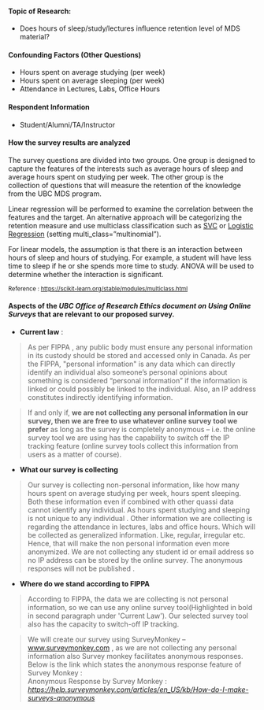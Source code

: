 
#### Topic of Research:
* Does hours of sleep/study/lectures influence retention level of MDS material?

#### Confounding Factors (Other Questions)
* Hours spent on average studying (per week)
* Hours spent on average sleeping (per week)
* Attendance in Lectures, Labs, Office Hours

#### Respondent Information
* Student/Alumni/TA/Instructor

#### How the survey results are analyzed
  
The survey questions are divided into two groups. One group is designed to capture the features of the interests such as average hours of sleep and average hours spent on studying per week. The other group is the collection of questions that will measure the retention of the knowledge from the UBC MDS program. 

Linear regression will be performed to examine the correlation between the features and the target. An alternative approach will be categorizing the retention measure and use multiclass classification such as [SVC](https://scikit-learn.org/stable/modules/generated/sklearn.svm.SVC.html#sklearn.svm.SVC) or [Logistic Regression](https://scikit-learn.org/stable/modules/generated/sklearn.linear_model.LogisticRegression.html#sklearn.linear_model.LogisticRegression) (setting multi_class=”multinomial”). 

For linear models, the assumption is that there is an interaction between hours of sleep and hours of studying. For example, a student will have less time to sleep if he or she spends more time to study. ANOVA will be used to determine whether the interaction is significant. 

<sup>Reference : https://scikit-learn.org/stable/modules/multiclass.html</sup>

#### Aspects of the _UBC Office of Research Ethics document on Using Online Surveys_ that are relevant to our proposed survey.  
* __Current law__ :    
>As per FIPPA , any public body must ensure any personal information in its custody should be stored and accessed only in Canada. As per the FIPPA, "personal information" is any data which can directly identify an individual also someone’s personal opinions about something is considered “personal information” if the information is linked or could possibly be linked to the individual. Also, an IP address constitutes indirectly identifying information. 

>If and only if, __we are not collecting any personal information in our survey, then we are free to use whatever online survey tool we prefer__ as long as the survey is completely anonymous – i.e. the online survey tool we are using has the capability to switch off the IP tracking feature (online survey tools collect this information from users as a matter of course).


* __What our survey is collecting__  
>Our survey is collecting non-personal information, like how many hours spent on average studying per week, hours spent sleeping. Both these information even if combined with other quassi data cannot identify any individual. As hours spent studying and sleeping is not unique to any individual . Other information we are collecting is regarding the attendance in lectures, labs and office hours. Which will be collected as generalized information. Like, regular, irregular etc. Hence, that will make the non personal information even more anonymized. We are not collecting any student id or email address so no IP address can be stored by the online survey. The anonymous responses will not be published .

* __Where do we stand according to FIPPA__    
>According to FIPPA, the data we are collecting is not personal information, so we can use any online survey tool(Highlighted in bold in second paragraph under 'Current Law'). Our selected survey tool also has the capacity to switch-off IP tracking. 

>We will create our survey using SurveyMonkey – www.surveymonkey.com , as we are not collecting any personal information also Survey monkey facilitates anonymous responses. Below is the link which states the anonymous response feature of Survey Monkey :   
Anonymous Response by Survey Monkey : _https://help.surveymonkey.com/articles/en_US/kb/How-do-I-make-surveys-anonymous_


